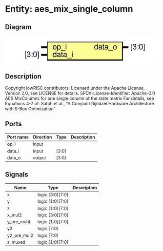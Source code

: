 # Entity: aes_mix_single_column
## Diagram
![Diagram](aes_mix_single_column.svg "Diagram")
## Description
Copyright lowRISC contributors.
 Licensed under the Apache License, Version 2.0, see LICENSE for details.
 SPDX-License-Identifier: Apache-2.0
 AES MixColumns for one single column of the state matrix
 For details, see Equations 4-7 of:
 Satoh et al., "A Compact Rijndael Hardware Architecture with S-Box Optimization"
 
## Ports
| Port name | Direction | Type  | Description |
| --------- | --------- | ----- | ----------- |
| op_i      | input     |       |             |
| data_i    | input     | [3:0] |             |
| data_o    | output    | [3:0] |             |
## Signals
| Name        | Type             | Description |
| ----------- | ---------------- | ----------- |
| x           | logic [3:0][7:0] |             |
| y           | logic [1:0][7:0] |             |
| z           | logic [1:0][7:0] |             |
| x_mul2      | logic [3:0][7:0] |             |
| y_pre_mul4  | logic [1:0][7:0] |             |
| y2          | logic      [7:0] |             |
| y2_pre_mul2 | logic      [7:0] |             |
| z_muxed     | logic [1:0][7:0] |             |
